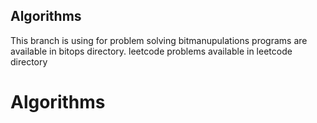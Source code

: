 ## Algorithms ##

This branch is using for problem solving 
bitmanupulations programs are available in bitops directory.
leetcode problems available in leetcode directory
# Algorithms
